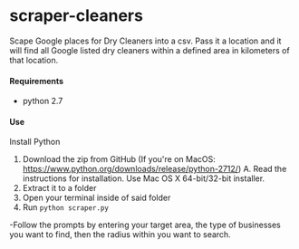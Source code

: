 # scraper-cleaners

Scape Google places for Dry Cleaners into a csv.
Pass it a location and it will find all Google listed dry cleaners within a defined area in kilometers of that location.

#### Requirements
* python 2.7  

#### Use

Install Python

1. Download the zip from GitHub (If you're on MacOS: https://www.python.org/downloads/release/python-2712/)
  A. Read the instructions for installation. Use Mac OS X 64-bit/32-bit installer.
2. Extract it to a folder
3. Open your terminal inside of said folder
4. Run `python scraper.py`  

-Follow the prompts by entering your target area, the type of businesses you want to find, then the radius within you want to search.
